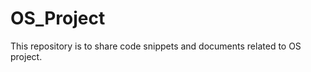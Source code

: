 OS_Project
==========

This repository is to share code snippets and documents related to OS project.
